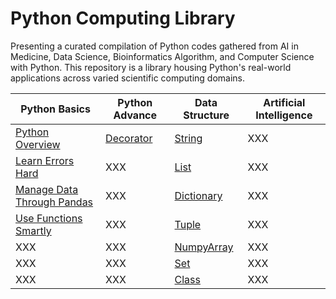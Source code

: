 # Python Computing Library

Presenting a curated compilation of Python codes gathered from AI in Medicine, Data Science, Bioinformatics Algorithm, and Computer Science with Python. This repository is a library housing Python's real-world applications across varied scientific computing domains. 

| Python Basics | Python Advance | Data Structure | Artificial Intelligence | 
|----------|----------|----------|----------|
| [Python Overview](Python_Overview.ipynb) | [Decorator](Utilities/Decorator.py) | [String](Utilities/String) | XXX | 
| [Learn Errors Hard](*Error_Type.md) | XXX | [List](Utilities/List) | XXX | 
| [Manage Data Through Pandas](Utilities/pandas) | XXX | [Dictionary](Utilities/Dictionary) | XXX | 
| [Use Functions Smartly](Utilities/Function) | XXX | [Tuple](Utilities/Tuple) | XXX | 
| XXX | XXX | [NumpyArray](Utilities/NumPy) | XXX | 
| XXX | XXX | [Set](Utilities/Set) | XXX | 
| XXX | XXX | [Class](Utilities/Class) | XXX | 


